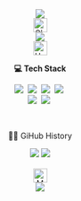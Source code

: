 <div align="center">
  <a href="https://blog.naver.com/gonbi91">
<img src="https://capsule-render.vercel.app/api?type=waving&color=BDBDC8&height=150&section=header&text=😊Welcome!%20🂿&fontSize=40&animation=blinking" />
</a>
</div>
<div align="center">
  <img src="https://raw.githubusercontent.com/Tarikul-Islam-Anik/Animated-Fluent-Emojis/master/Emojis/Smilies/Ghost.png" alt="Ghost" width="25" height="25" />
</div>
<div align="center">
   <img src="https://readme-typing-svg.demolab.com/?lines=　　　　　✨만나서 반갑습니다!🙋‍♂️;　　　　　　✨모두+행복하세요🤩" />
</div>
<div align="center">
<img src="https://raw.githubusercontent.com/Tarikul-Islam-Anik/Animated-Fluent-Emojis/master/Emojis/Smilies/Hugging%20Face.png" alt="Hugging Face" width="25" height="25" />
</div>
<p align="center"><b>💻 Tech Stack</b></p>
<p align="center">
  <img src="https://img.shields.io/badge/C%23-239120?style=for-the-badge&logo=c-sharp&logoColor=white"/></a>&nbsp
  <img src="https://img.shields.io/badge/HTML-E34F26?style=flat-square&logo=HTML5&logoColor=white"/></a>&nbsp
  <img src="https://img.shields.io/badge/CSS-1572B6?style=flat-square&logo=css3&logoColor=white"/></a>&nbsp
  <img src="https://img.shields.io/badge/Git-F05032?style=flat-square&logo=Git&logoColor=white"/></a>&nbsp
  <br />
  <img src="https://img.shields.io/badge/Javascript-ffb13b?style=flat-square&logo=javascript&logoColor=white"/></a>&nbsp
  <img src="https://img.shields.io/badge/Node.js-339933?style=flat-square&logo=Node.js&logoColor=white"/></a>&nbsp
</p>
<br />
<p align="center">
  👨‍💻 GiHub History
</p>
<div align="center">
<img src="https://github-readme-stats.vercel.app/api/top-langs/?username=ckk914"/>
<img src="https://github-readme-stats.vercel.app/api?username=ckk914"/>
</div>
<br/>
<div align="center">
<img src="https://raw.githubusercontent.com/Tarikul-Islam-Anik/Animated-Fluent-Emojis/master/Emojis/Smilies/Money-Mouth%20Face.png" alt="Money-Mouth Face" width="25" height="25" />
<br/>
  
<img src="https://readme-typing-svg.demolab.com/?lines=　　　　　　　　🐒..........;　　　　　　　　..........🐒" />
</div>

<!--
**ckk914/ckk914** is a ✨ _special_ ✨ repository because its `README.md` (this file) appears on your GitHub profile.

Here are some ideas to get you started:

- 🔭 I’m currently working on ...
- 🌱 I’m currently learning ...
- 👯 I’m looking to collaborate on ...
- 🤔 I’m looking for help with ...
- 💬 Ask me about ...
- 📫 How to reach me: ...
- 😄 Pronouns: ...
- ⚡ Fun fact: ...
-->
